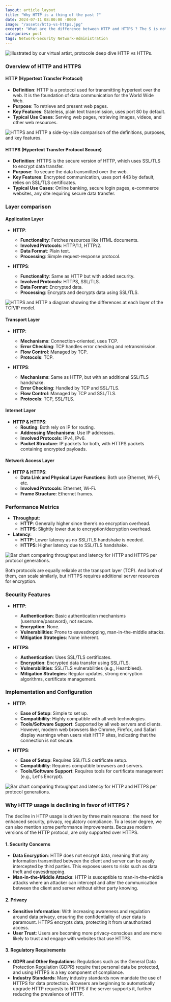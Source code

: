 ```yaml
---
layout: article_layout
title: "Why HTTP is a thing of the past ?"
date: 2024-07-11 08:00:00 -0000
image: "/assets/http-vs-https.jpg"
excerpt: "What are the difference between HTTP and HTTPS ? The S is not silence."
categories: post
tags: Network-Security Network-Administration
---
```

![Illustrated by our virtual artist, protocole deep dive HTTP vs HTTPs.](/assets/http-vs-https.jpg)

### Overview of HTTP and HTTPS


#### HTTP (Hypertext Transfer Protocol)
- **Definition**: HTTP is a protocol used for transmitting hypertext over the web. It is the foundation of data communication for the World Wide Web.
- **Purpose**: To retrieve and present web pages.
- **Key Features**: Stateless, plain text transmission, uses port 80 by default.
- **Typical Use Cases**: Serving web pages, retrieving images, videos, and other web resources.<!--more-->


![HTTPS and HTTP a side-by-side comparison of the definitions, purposes, and key features.](/assets/side-by-side-https.png)

#### HTTPS (Hypertext Transfer Protocol Secure)
- **Definition**: HTTPS is the secure version of HTTP, which uses SSL/TLS to encrypt data transfer.
- **Purpose**: To secure the data transmitted over the web.
- **Key Features**: Encrypted communication, uses port 443 by default, relies on SSL/TLS certificates.
- **Typical Use Cases**: Online banking, secure login pages, e-commerce websites, any site requiring secure data transfer.

### Layer comparison

#### Application Layer
- **HTTP**:
  - **Functionality**: Fetches resources like HTML documents.
  - **Involved Protocols**: HTTP/1.1, HTTP/2.
  - **Data Format**: Plain text.
  - **Processing**: Simple request-response protocol.

- **HTTPS**:
  - **Functionality**: Same as HTTP but with added security.
  - **Involved Protocols**: HTTPS, SSL/TLS.
  - **Data Format**: Encrypted data.
  - **Processing**: Encrypts and decrypts data using SSL/TLS.
  
![HTTPS and HTTP a diagram showing the differences at each layer of the TCP/IP model.](/assets/layers-comparison-http-https.png)


#### Transport Layer
- **HTTP**:
  - **Mechanisms**: Connection-oriented, uses TCP.
  - **Error Checking**: TCP handles error checking and retransmission.
  - **Flow Control**: Managed by TCP.
  - **Protocols**: TCP.

- **HTTPS**:
  - **Mechanisms**: Same as HTTP, but with an additional SSL/TLS handshake.
  - **Error Checking**: Handled by TCP and SSL/TLS.
  - **Flow Control**: Managed by TCP and SSL/TLS.
  - **Protocols**: TCP, SSL/TLS.

#### Internet Layer
- **HTTP & HTTPS**:
  - **Routing**: Both rely on IP for routing.
  - **Addressing Mechanisms**: Use IP addresses.
  - **Involved Protocols**: IPv4, IPv6.
  - **Packet Structure**: IP packets for both, with HTTPS packets containing encrypted payloads.

#### Network Access Layer
- **HTTP & HTTPS**:
  - **Data Link and Physical Layer Functions**: Both use Ethernet, Wi-Fi, etc.
  - **Involved Protocols**: Ethernet, Wi-Fi.
  - **Frame Structure**: Ethernet frames.

### Performance Metrics

- **Throughput**: 
  - **HTTP**: Generally higher since there’s no encryption overhead.
  - **HTTPS**: Slightly lower due to encryption/decryption overhead.
- **Latency**:
  - **HTTP**: Lower latency as no SSL/TLS handshake is needed.
  - **HTTPS**: Higher latency due to SSL/TLS handshake.
  
![Bar chart comparing throughput and latency for HTTP and HTTPS per protocol generations.](/assets/performance-metrics-https.png)


Both protocols are equally reliable at the transport layer (TCP). And both of them, can scale similarly, but HTTPS requires additional server resources for encryption.

### Security Features

- **HTTP**:
  - **Authentication**: Basic authentication mechanisms (username/password), not secure.
  - **Encryption**: None.
  - **Vulnerabilities**: Prone to eavesdropping, man-in-the-middle attacks.
  - **Mitigation Strategies**: None inherent.

- **HTTPS**:
  - **Authentication**: Uses SSL/TLS certificates.
  - **Encryption**: Encrypted data transfer using SSL/TLS.
  - **Vulnerabilities**: SSL/TLS vulnerabilities (e.g., Heartbleed).
  - **Mitigation Strategies**: Regular updates, strong encryption algorithms, certificate management.

### Implementation and Configuration


- **HTTP**:
  - **Ease of Setup**: Simple to set up.
  - **Compatibility**: Highly compatible with all web technologies.
  - **Tools/Software Support**: Supported by all web servers and clients. However, modern web browsers like Chrome, Firefox, and Safari display warnings when users visit HTTP sites, indicating that the connection is not secure.

- **HTTPS**:
  - **Ease of Setup**: Requires SSL/TLS certificate setup.
  - **Compatibility**: Requires compatible browsers and servers.
  - **Tools/Software Support**: Requires tools for certificate management (e.g., Let's Encrypt).

![Bar chart comparing throughput and latency for HTTP and HTTPS per protocol generations.](/assets/flowchart-ssl-handshake-simplified.png)

### Why HTTP usage is declining in favor of HTTPS ?

The decline in HTTP usage is driven by three main reasons : the need for enhanced security, privacy, regulatory compliance. To a lesser degree, we can also mention some performance improvements. Because modern versions of the HTTP protocol, are only supported over HTTPS.

#### 1. **Security Concerns**
- **Data Encryption**: HTTP does not encrypt data, meaning that any information transmitted between the client and server can be easily intercepted by third parties. This exposes users to risks such as data theft and eavesdropping.
- **Man-in-the-Middle Attacks**: HTTP is susceptible to man-in-the-middle attacks where an attacker can intercept and alter the communication between the client and server without either party knowing.

#### 2. **Privacy**
- **Sensitive Information**: With increasing awareness and regulation around data privacy, ensuring the confidentiality of user data is paramount. HTTPS encrypts data, protecting it from unauthorized access.
- **User Trust**: Users are becoming more privacy-conscious and are more likely to trust and engage with websites that use HTTPS.

#### 3. **Regulatory Requirements**
- **GDPR and Other Regulations**: Regulations such as the General Data Protection Regulation (GDPR) require that personal data be protected, and using HTTPS is a key component of compliance.
- **Industry Standards**: Many industry standards now mandate the use of HTTPS for data protection. Browsers are beginning to automatically upgrade HTTP requests to HTTPS if the server supports it, further reducing the prevalence of HTTP.
